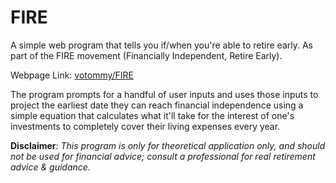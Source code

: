 # FIRE
A simple web program that tells you if/when you're able to retire early. As part of the FIRE movement (Financially Independent, Retire Early).

Webpage Link: [votommy/FIRE](https://votommy.github.io/FIRE/index.html)

The program prompts for a handful of user inputs and uses those inputs to project the earliest date they can reach financial independence using a simple equation that calculates what it'll take for the interest of one's investments to completely cover their living expenses every year.

**Disclaimer**: *This program is only for theoretical application only, and should not be used for financial advice; consult a professional for real retirement advice & guidance.*
